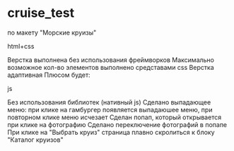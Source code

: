 # cruise_test
по  макету "Морские круизы"

html+css

Верстка выполнена без использования фреймворков
Максимально возможное кол-во элементов выполнено средставами css
Верстка адаптивная
Плюсом будет:

js

Без использования библиотек (нативный js)
Сделано выпадающее меню: при клике на гамбургер появляется выпадаюшее меню, при повторном клике меню исчезает
Сделан попап, который открывается при клике на фотографию
Сделано переключение фотографий в попапе
При клике на "Выбрать круиз" страница плавно скролиться к блоку "Каталог круизов"
